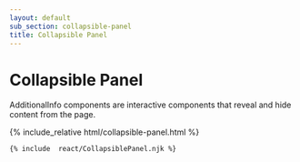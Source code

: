 ```yaml
---
layout: default
sub_section: collapsible-panel
title: Collapsible Panel
---
```


# Collapsible Panel

AdditionalInfo components are interactive components that reveal and hide content from the page.

<div class="site-c-showcase">
{% include_relative html/collapsible-panel.html %}
</div>

```html
{% include  react/CollapsiblePanel.njk %}
```